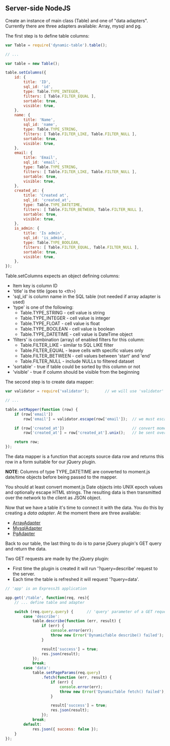 Server-side NodeJS
------------------

Create an instance of main class (Table) and one of "data adapters".
Currently there are three adapters available: Array, mysql and pg.

The first step is to define table columns:

```javascript
var Table = require('dynamic-table').table();

// ...

var table = new Table();

table.setColumns({
    id: {
        title: 'ID',
        sql_id: 'id',
        type: Table.TYPE_INTEGER,
        filters: [ Table.FILTER_EQUAL ],
        sortable: true,
        visible: true,
    },
    name: {
        title: 'Name',
        sql_id: 'name',
        type: Table.TYPE_STRING,
        filters: [ Table.FILTER_LIKE, Table.FILTER_NULL ],
        sortable: true,
        visible: true,
    },
    email: {
        title: 'Email',
        sql_id: 'email',
        type: Table.TYPE_STRING,
        filters: [ Table.FILTER_LIKE, Table.FILTER_NULL ],
        sortable: true,
        visible: true,
    },
    created_at: {
        title: 'Created at',
        sql_id: 'created_at',
        type: Table.TYPE_DATETIME,
        filters: [ Table.FILTER_BETWEEN, Table.FILTER_NULL ],
        sortable: true,
        visible: true,
    },
    is_admin: {
        title: 'Is admin',
        sql_id: 'is_admin',
        type: Table.TYPE_BOOLEAN,
        filters: [ Table.FILTER_EQUAL, Table.FILTER_NULL ],
        sortable: true,
        visible: true,
    },
});
```

Table.setColumns expects an object defining columns:
* Item key is column ID
* 'title' is the title (goes to &lt;th&gt;)
* 'sql_id' is column name in the SQL table (not needed if array adapter is used)
* 'type' is one of the following:
  * Table.TYPE_STRING - cell value is string
  * Table.TYPE_INTEGER - cell value is integer
  * Table.TYPE_FLOAT - cell value is float
  * Table.TYPE_BOOLEAN - cell value is boolean
  * Table.TYPE_DATETIME - cell value is DateTime object
* 'filters' is combination (array) of enabled filters for this column:
  * Table.FILTER_LIKE - similar to SQL LIKE filter
  * Table.FILTER_EQUAL - leave cells with specific values only
  * Table.FILTER_BETWEEN - cell values between 'start' and 'end'
  * Table.FILTER_NULL - include NULLs to filtered dataset
* 'sortable' - true if table could be sorted by this column or not
* 'visible' - true if column should be visible from the beginning

The second step is to create data mapper:

```javascript
var validator = require('validator');       // we will use 'validator' npm package to escape HTML strings

// ...

table.setMapper(function (row) {
    if (row['email'])
        row['email'] = validator.escape(row['email']);  // we must escape strings

    if (row['created_at'])                              // convert moment.js object to something that could
        row['created_at'] = row['created_at'].unix();   // be sent over the net, i.e. UNIX timestamp

    return row;
});
```

The data mapper is a function that accepts source data row and returns this row in a form suitable for our jQuery plugin.

**NOTE**: Columns of type TYPE_DATETIME are converted to moment.js date/time objects before being passed to the mapper.

You should at least convert moment.js Date objects into UNIX epoch values and optionally escape HTML strings.
The resulting data is then transmitted over the network to the client as JSON object.

Now that we have a table it's time to connect it with the data. You do this by creating a *data adapter*. At the moment there are three available:
* [ArrayAdapter](nodejs-array-adapter.md)
* [MysqlAdapter](nodejs-mysql-adapter.md)
* [PgAdapter](nodejs-pg-adapter.md)

Back to our table, the last thing to do is to parse jQuery plugin's GET query and return the data.

Two GET requests are made by the jQuery plugin:
* First time the plugin is created it will run '?query=describe' request to the server.
* Each time the table is refreshed it will request '?query=data'.

```javascript
// 'app' is an ExpressJS application

app.get('/table', function(req, res){
    // ... define table and adapter

    switch (req.query.query) {      // 'query' parameter of a GET request
        case 'describe':
            table.describe(function (err, result) {
                if (err) {
                    console.error(err);
                    throw new Error('DynamicTable describe() failed');
                }

                result['success'] = true;
                res.json(result);
            });
            break;
        case 'data':
            table.setPageParams(req.query)
                .fetch(function (err, result) {
                    if (err) {
                        console.error(err);
                        throw new Error('DynamicTable fetch() failed');
                    }

                    result['success'] = true;
                    res.json(result);
                });
            break;
        default:
            res.json({ success: false });
    }
});
```
